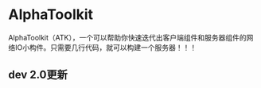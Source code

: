 # AlphaToolkit
AlphaToolkit（ATK），一个可以帮助你快速迭代出客户端组件和服务器组件的网络IO小构件。只需要几行代码，就可以构建一个服务器！！！

## dev 2.0更新

